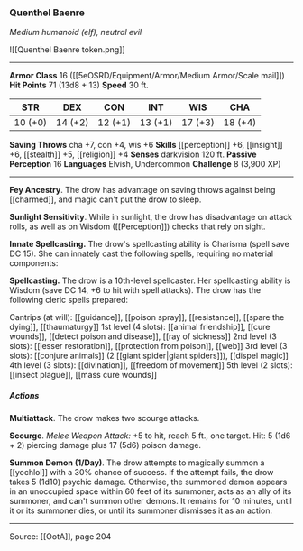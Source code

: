 ### Quenthel Baenre
_Medium humanoid (elf), neutral evil_

![[Quenthel Baenre token.png]]


---

**Armor Class** 16 ([[5eOSRD/Equipment/Armor/Medium Armor/Scale mail]])
**Hit Points** 71 (13d8 + 13)
**Speed** 30 ft.

| STR     | DEX     | CON     | INT     | WIS     | CHA     |
|---------|---------|---------|---------|---------|---------|
| 10 (+0) | 14 (+2) | 12 (+1) | 13 (+1) | 17 (+3) | 18 (+4) |

**Saving Throws** cha +7, con +4, wis +6
**Skills** [[perception]] +6, [[insight]] +6, [[stealth]] +5, [[religion]] +4
**Senses** darkvision 120 ft.
**Passive Perception** 16
**Languages** Elvish, Undercommon
**Challenge** 8 (3,900 XP)

---

**Fey Ancestry**. The drow has advantage on saving throws against being [[charmed]], and magic can't put the drow to sleep.

**Sunlight Sensitivity**. While in sunlight, the drow has disadvantage on attack rolls, as well as on Wisdom ([[Perception]]) checks that rely on sight.

**Innate Spellcasting.** The drow's spellcasting ability is Charisma (spell save DC 15). She can innately cast the following spells, requiring no material components:

**Spellcasting.** The drow is a 10th-level spellcaster. Her spellcasting ability is Wisdom (save DC 14, +6 to hit with spell attacks). The drow has the following cleric spells prepared:

Cantrips (at will): [[guidance]], [[poison spray]], [[resistance]], [[spare the dying]], [[thaumaturgy]]
1st level (4 slots): [[animal friendship]], [[cure wounds]], [[detect poison and disease]], [[ray of sickness]]
2nd level (3 slots): [[lesser restoration]], [[protection from poison]], [[web]]
3rd level (3 slots): [[conjure animals]] (2 [[giant spider|giant spiders]]), [[dispel magic]]
4th level (3 slots): [[divination]], [[freedom of movement]]
5th level (2 slots): [[insect plague]], [[mass cure wounds]]

##### Actions
**Multiattack**. The drow makes two scourge attacks.

**Scourge**. _Melee Weapon Attack:_ +5 to hit, reach 5 ft., one target. Hit: 5 (1d6 + 2) piercing damage plus 17 (5d6) poison damage.

**Summon Demon (1/Day)**. The drow attempts to magically summon a [[yochlol]] with a 30% chance of success. If the attempt fails, the drow takes 5 (1d10) psychic damage. Otherwise, the summoned demon appears in an unoccupied space within 60 feet of its summoner, acts as an ally of its summoner, and can't summon other demons. It remains for 10 minutes, until it or its summoner dies, or until its summoner dismisses it as an action.


---

Source: [[OotA]], page 204